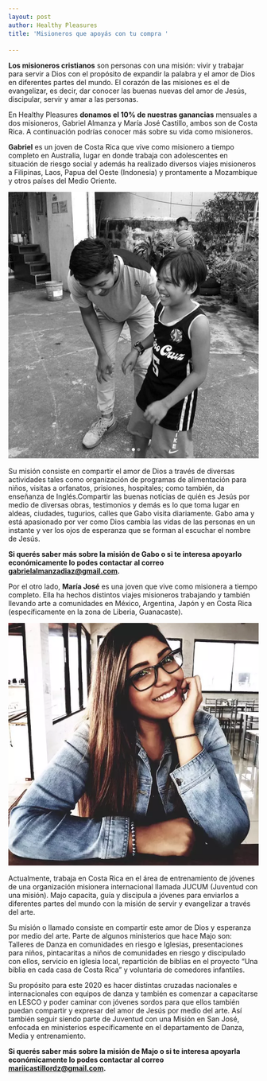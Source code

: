 ```yaml
---
layout: post
author: Healthy Pleasures
title: 'Misioneros que apoyás con tu compra '

---
```

**Los misioneros cristianos** son personas con una misión: vivir y trabajar para servir a Dios con el propósito de expandir la palabra y el amor de Dios en diferentes partes del mundo. El corazón de las misiones es el de evangelizar, es decir, dar conocer las buenas nuevas del amor de Jesús, discipular, servir y amar a las personas.

En Healthy Pleasures **donamos el 10% de nuestras ganancias** mensuales a dos misioneros, Gabriel Almanza y María José Castillo, ambos son de Costa Rica. A continuación podrías conocer más sobre su vida como misioneros.

**Gabriel** es un joven de Costa Rica que vive como misionero a tiempo completo en Australia, lugar en donde trabaja con adolescentes en situación de riesgo social y además ha realizado diversos viajes misioneros a Filipinas, Laos, Papua del Oeste (Indonesia) y prontamente a Mozambique y otros países del Medio Oriente.

![](/images/Gabo_misionero-1.jpg)

Su misión consiste en compartir el amor de Dios a través de diversas actividades tales como organización de programas de alimentación para niños, visitas a orfanatos, prisiones, hospitales; como también, da enseñanza de Inglés.Compartir las buenas noticias de quién es Jesús por medio de diversas obras, testimonios y demás es lo que toma lugar en aldeas, ciudades, tugurios, calles que Gabo visita diariamente. Gabo ama y está apasionado por ver como Dios cambia las vidas de las personas en un instante y ver los ojos de esperanza que se forman al escuchar el nombre de Jesús.

**Si querés saber más sobre la misión de Gabo o si te interesa apoyarlo económicamente lo podes contactar al correo** **gabrielalmanzadiaz@gmail.com.**

Por el otro lado, **María José** es una joven que vive como misionera a tiempo completo. Ella ha hechos distintos viajes misioneros trabajando y también llevando arte a comunidades en México, Argentina, Japón y en Costa Rica (específicamente en la zona de Liberia, Guanacaste).

![](/images/majoweb.webp)

Actualmente, trabaja en Costa Rica en el área de entrenamiento de jóvenes de una organización misionera internacional llamada JUCUM (Juventud con una misión). Majo capacita, guía y discipula a jóvenes para enviarlos a diferentes partes del mundo con la misión de servir y evangelizar a través del arte.

Su misión o llamado consiste en compartir este amor de Dios y esperanza por medio del arte. Parte de algunos ministerios que hace Majo son: Talleres de Danza en comunidades en riesgo e Iglesias, presentaciones para niños, pintacaritas a niños de comunidades en riesgo y discipulado con ellos, servicio en iglesia local, repartición de biblias en el proyecto “Una biblia en cada casa de Costa Rica” y voluntaria de comedores infantiles.

Su propósito para este 2020 es hacer distintas cruzadas nacionales e internacionales con equipos de danza y también es comenzar a capacitarse en LESCO y poder caminar con jóvenes sordos para que ellos también puedan compartir y expresar del amor de Jesús por medio del arte. Así también seguir siendo parte de Juventud con una Misión en San José, enfocada en ministerios específicamente en el departamento de Danza, Media y entrenamiento.

**Si querés saber más sobre la misión de Majo o si te interesa apoyarla económicamente lo podes contactar al correo mariicastillordz@gmail.com.**